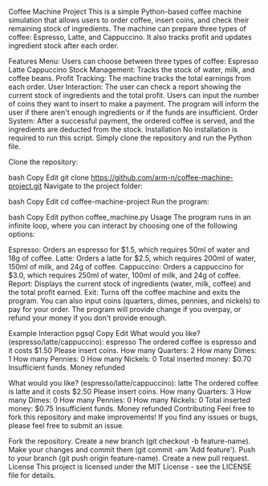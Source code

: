 Coffee Machine Project
This is a simple Python-based coffee machine simulation that allows users to order coffee, insert coins, and check their remaining stock of ingredients. The machine can prepare three types of coffee: Espresso, Latte, and Cappuccino. It also tracks profit and updates ingredient stock after each order.

Features
Menu: Users can choose between three types of coffee:
Espresso
Latte
Cappuccino
Stock Management: Tracks the stock of water, milk, and coffee beans.
Profit Tracking: The machine tracks the total earnings from each order.
User Interaction:
The user can check a report showing the current stock of ingredients and the total profit.
Users can input the number of coins they want to insert to make a payment.
The program will inform the user if there aren't enough ingredients or if the funds are insufficient.
Order System: After a successful payment, the ordered coffee is served, and the ingredients are deducted from the stock.
Installation
No installation is required to run this script. Simply clone the repository and run the Python file.

Clone the repository:

bash
Copy
Edit
git clone https://github.com/arm-n/coffee-machine-project.git
Navigate to the project folder:

bash
Copy
Edit
cd coffee-machine-project
Run the program:

bash
Copy
Edit
python coffee_machine.py
Usage
The program runs in an infinite loop, where you can interact by choosing one of the following options:

Espresso: Orders an espresso for $1.5, which requires 50ml of water and 18g of coffee.
Latte: Orders a latte for $2.5, which requires 200ml of water, 150ml of milk, and 24g of coffee.
Cappuccino: Orders a cappuccino for $3.0, which requires 250ml of water, 100ml of milk, and 24g of coffee.
Report: Displays the current stock of ingredients (water, milk, coffee) and the total profit earned.
Exit: Turns off the coffee machine and exits the program.
You can also input coins (quarters, dimes, pennies, and nickels) to pay for your order. The program will provide change if you overpay, or refund your money if you don't provide enough.

Example Interaction
pgsql
Copy
Edit
What would you like? (espresso/latte/cappuccino): espresso
The ordered coffee is espresso and it costs $1.50
Please insert coins.
How many Quarters: 2
How many Dimes: 1
How many Pennies: 0
How many Nickels: 0
Total inserted money: $0.70
Insufficient funds. Money refunded

What would you like? (espresso/latte/cappuccino): latte
The ordered coffee is latte and it costs $2.50
Please insert coins.
How many Quarters: 3
How many Dimes: 0
How many Pennies: 0
How many Nickels: 0
Total inserted money: $0.75
Insufficient funds. Money refunded
Contributing
Feel free to fork this repository and make improvements! If you find any issues or bugs, please feel free to submit an issue.

Fork the repository.
Create a new branch (git checkout -b feature-name).
Make your changes and commit them (git commit -am 'Add feature').
Push to your branch (git push origin feature-name).
Create a new pull request.
License
This project is licensed under the MIT License - see the LICENSE file for details.
